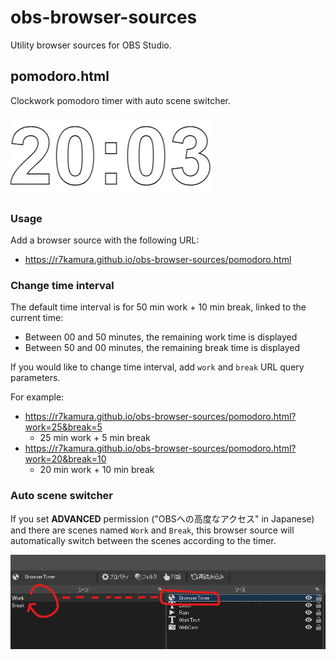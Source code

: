 # obs-browser-sources

Utility browser sources for OBS Studio.

## pomodoro.html

Clockwork pomodoro timer with auto scene switcher.

![](images/timer.png)

### Usage

Add a browser source with the following URL:

- https://r7kamura.github.io/obs-browser-sources/pomodoro.html

### Change time interval

The default time interval is for 50 min work + 10 min break, linked to the current time:

- Between 00 and 50 minutes, the remaining work time is displayed
- Between 50 and 00 minutes, the remaining break time is displayed

If you would like to change time interval, add `work` and `break` URL query parameters.

For example:

- https://r7kamura.github.io/obs-browser-sources/pomodoro.html?work=25&break=5
    - 25 min work + 5 min break
- https://r7kamura.github.io/obs-browser-sources/pomodoro.html?work=20&break=10
    - 20 min work + 10 min break

### Auto scene switcher

If you set **ADVANCED** permission ("OBSへの高度なアクセス" in Japanese) and there are scenes named `Work` and `Break`,
this browser source will automatically switch between the scenes according to the timer.

![](images/obs.png)
